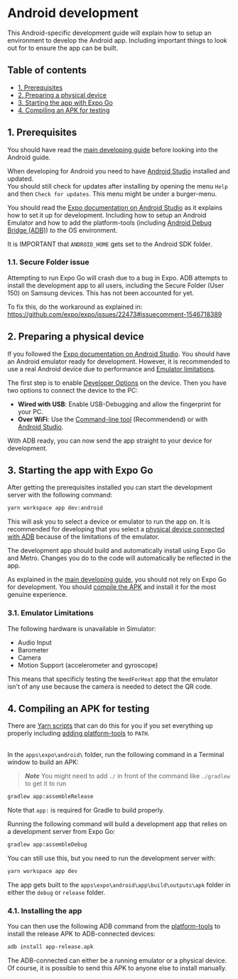 # Android development
This Android-specific development guide will explain how to setup an environment to develop the Android app. Including important things to look out for to ensure the app can be built.

## Table of contents
- [1. Prerequisites](#1-prerequisites)
- [2. Preparing a physical device](#2-preparing-a-physical-device)
- [3. Starting the app with Expo Go](#3-starting-the-app-with-expo-go)
- [4. Compiling an APK for testing](#4-compiling-an-apk-for-testing)

## 1. Prerequisites
You should have read the [main developing guide](./developing.md) before looking into the Android guide.

When developing for Android you need to have [Android Studio](https://developer.android.com/studio) installed and updated. \
You should still check for updates after installing by opening the menu `Help` and then `Check for updates`. This menu might be under a burger-menu.

You should read the [Expo documentation on Android Studio](https://docs.expo.io/workflow/android-studio-emulator/) as it explains how to set it up for development. Including how to setup an Android Emulator and how to add the platform-tools (including [Android Debug Bridge (ADB)](https://developer.android.com/tools/adb)) to the OS environment.

It is IMPORTANT that `ANDROID_HOME` gets set to the Android SDK folder.

### 1.1. Secure Folder issue
Attempting to run Expo Go will crash due to a bug in Expo. ADB attempts to install the development app to all users, including the Secure Folder (User 150) on Samsung devices. This has not been accounted for yet.

To fix this, do the workaround as explained in: <https://github.com/expo/expo/issues/22473#issuecomment-1546718389>

## 2. Preparing a physical device
If you followed the [Expo documentation on Android Studio](https://docs.expo.io/workflow/android-studio-emulator/). You should have an Android emulator ready for development. However, it is recommended to use a real Android device due to performance and [Emulator limitations](#emulator-limitations).

The first step is to enable [Developer Options](https://developer.android.com/studio/debug/dev-options) on the device. Then you have two options to connect the device to the PC:

- **Wired with USB**: Enable USB-Debugging and allow the fingerprint for your PC.
- **Over WiFi**: Use the [Command-line tool](https://developer.android.com/tools/adb#wireless-android11-command-line) (Recommendend) or with [Android Studio](https://developer.android.com/tools/adb#connect-to-a-device-over-wi-fi).

With ADB ready, you can now send the app straight to your device for development.

## 3. Starting the app with Expo Go
After getting the prerequisites installed you can start the development server with the following command:

```bash
yarn workspace app dev:android
```

This will ask you to select a device or emulator to run the app on. It is recommended for developing that you select a [physical device connected with ADB](#preparing-a-physical-device) because of the limitations of the emulator.

The development app should build and automatically install using Expo Go and Metro. Changes you do to the code will automatically be reflected in the app.

As explained in the [main developing guide](./developing.md), you should not rely on Expo Go for development. You should [compile the APK](#compiling-an-apk-for-testing) and install it for the most genuine experience.

### 3.1. Emulator Limitations
The following hardware is unavailable in Simulator:

- Audio Input
- Barometer
- Camera
- Motion Support (accelerometer and gyroscope)

This means that specificly testing the `NeedForHeat` app that the emulator isn't of any use because the camera is needed to detect the QR code.

## 4. Compiling an APK for testing
There are [Yarn scripts](./scripts.md) that can do this for you if you set everything up properly including [adding platform-tools](https://developer.android.com/tools/adb) to `PATH`.
<br><br>

In the `apps\expo\android\` folder, run the following command in a Terminal window to build an APK:

>***Note*** You might need to add `./` in front of the command like `./gradlew` to get it to run 

```bash
gradlew app:assembleRelease 
```
Note that `app:` is required for Gradle to build properly.

Running the following command will build a development app that relies on a development server from Expo Go:

```bash
gradlew app:assembleDebug 
```

You can still use this, but you need to run the development server with:

```bash
yarn workspace app dev
```

The app gets built to the `apps\expo\android\app\build\outputs\apk` folder in either the `debug` or `release` folder.

### 4.1. Installing the app
You can then use the following ADB command from the [platform-tools](https://developer.android.com/tools/adb) to install the release APK to ADB-connected devices:

```bash
adb install app-release.apk 
```

The ADB-connected can either be a running emulator or a physical device. Of course, it is possible to send this APK to anyone else to install manually.
